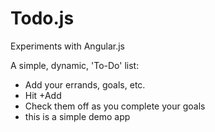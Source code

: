 Todo.js
=======
Experiments with Angular.js

A simple, dynamic, 'To-Do' list:

- Add your errands, goals, etc.
- Hit +Add 
- Check them off as you complete your goals
- this is a simple demo app
